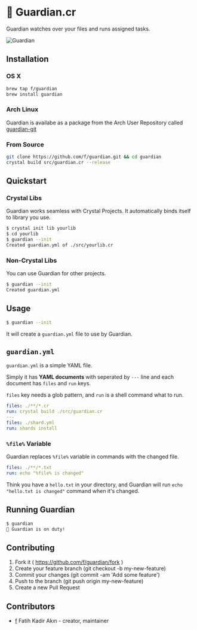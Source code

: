 # 💂 Guardian.cr

Guardian watches over your files and runs assigned tasks.

![Guardian](http://i.imgur.com/mUzv2DL.gif)

## Installation

### OS X

```bash
brew tap f/guardian
brew install guardian
```

### Arch Linux

Guardian is availabe as a package from the Arch User Repository 
called [guardian-git](https://aur.archlinux.org/packages/guardian-git/)

### From Source

```bash
git clone https://github.com/f/guardian.git && cd guardian
crystal build src/guardian.cr --release
```

## Quickstart

### Crystal Libs

Guardian works seamless with Crystal Projects. It automatically binds itself to
library you use.

```bash
$ crystal init lib yourlib
$ cd yourlib
$ guardian --init
Created guardian.yml of ./src/yourlib.cr
```

### Non-Crystal Libs

You can use Guardian for other projects.

```bash
$ guardian --init
Created guardian.yml
```

## Usage

```bash
$ guardian --init
```

It will create a `guardian.yml` file to use by Guardian.

## `guardian.yml`

`guardian.yml` is a simple YAML file.

Simply it has **YAML documents** with seperated by `---` line and each document has
`files` and `run` keys.

`files` key needs a glob pattern, and `run` is a shell command what to run.

```yaml
files: ./**/*.cr
run: crystal build ./src/guardian.cr
---
files: ./shard.yml
run: shards install
```

### `%file%` Variable

Guardian replaces `%file%` variable in commands with the changed file.

```yaml
files: ./**/*.txt
run: echo "%file% is changed"
```

Think you have a `hello.txt` in your directory, and Guardian will run `echo "hello.txt is changed"` command when it's changed.

## Running Guardian

```bash
$ guardian
💂 Guardian is on duty!
```

## Contributing

1. Fork it ( https://github.com/f/guardian/fork )
2. Create your feature branch (git checkout -b my-new-feature)
3. Commit your changes (git commit -am 'Add some feature')
4. Push to the branch (git push origin my-new-feature)
5. Create a new Pull Request

## Contributors

- [f](https://github.com/f) Fatih Kadir Akın - creator, maintainer
